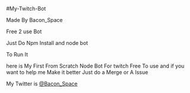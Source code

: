 #My-Twitch-Bot

Made By Bacon_Space

Free 2 use Bot 

Just Do Npm Install and node bot

To Run It

here is My First From Scratch Node Bot For twitch Free To use and if you want to help me Make it better Just do a Merge or A Issue

My Twitter is [@Bacon_Space](http://www.twitter.com/bacon_space)
